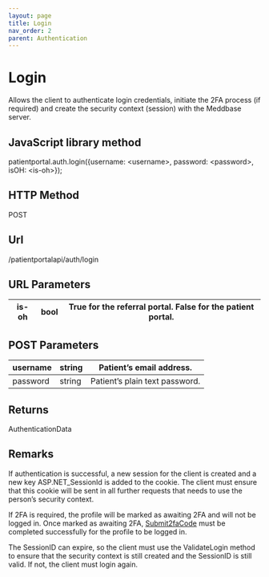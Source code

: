 ```yaml
---
layout: page
title: Login
nav_order: 2
parent: Authentication
---
```


# Login

Allows the client to authenticate login credentials, initiate the 2FA process (if required) and create the security context (session) with the Meddbase server.

## JavaScript library method

patientportal.auth.login({username: &lt;username&gt;, password: &lt;password&gt;, isOH: &lt;is-oh&gt;});

## HTTP Method

POST

## ****Url****

/patientportalapi/auth/login

## URL Parameters

| is-oh | bool | True for the referral portal. False for the patient portal. |
| --- | --- | --- |

## POST Parameters

| username | string | Patient’s email address. |
| --- | --- | --- |
| password | string | Patient’s plain text password. |

## Returns

AuthenticationData

## Remarks

If authentication is successful, a new session for the client is created and a new key ASP.NET_SessionId is added to the cookie. The client must ensure that this cookie will be sent in all further requests that needs to use the person’s security context.

If 2FA is required, the profile will be marked as awaiting 2FA and will not be logged in. Once marked as awaiting 2FA, [Submit2faCode](#_Submit2faCode) must be completed successfully for the profile to be logged in.

The SessionID can expire, so the client must use the ValidateLogin method to ensure that the security context is still created and the SessionID is still valid. If not, the client must login again.
